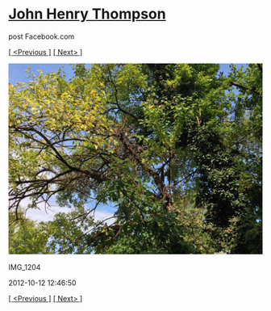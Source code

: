 # [John Henry Thompson](../README.md)
post Facebook.com

[[ <Previous ]](2012-10-12-3.md) [[ Next> ]](2012-04-01-1.md)

[![](../media/2012-10-12/Strange-Plant-IMG_1204.jpg)](../README.md)

IMG_1204

2012-10-12 12:46:50

[[ <Previous ]](2012-10-12-3.md) [[ Next> ]](2012-04-01-1.md)